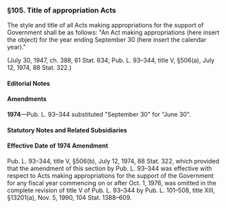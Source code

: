### §105. Title of appropriation Acts ###

The style and title of all Acts making appropriations for the support of Government shall be as follows: "An Act making appropriations (here insert the object) for the year ending September 30 (here insert the calendar year)."

(July 30, 1947, ch. 388, 61 Stat. 634; Pub. L. 93–344, title V, §506(a), July 12, 1974, 88 Stat. 322.)

#### **Editorial Notes** ####

#### Amendments ####

**1974**—Pub. L. 93–344 substituted "September 30" for "June 30".

#### **Statutory Notes and Related Subsidiaries** ####

#### Effective Date of 1974 Amendment ####

Pub. L. 93–344, title V, §506(b), July 12, 1974, 88 Stat. 322, which provided that the amendment of this section by Pub. L. 93–344 was effective with respect to Acts making appropriations for the support of the Government for any fiscal year commencing on or after Oct. 1, 1976, was omitted in the complete revision of title V of Pub. L. 93–344 by Pub. L. 101–508, title XIII, §13201(a), Nov. 5, 1990, 104 Stat. 1388–609.